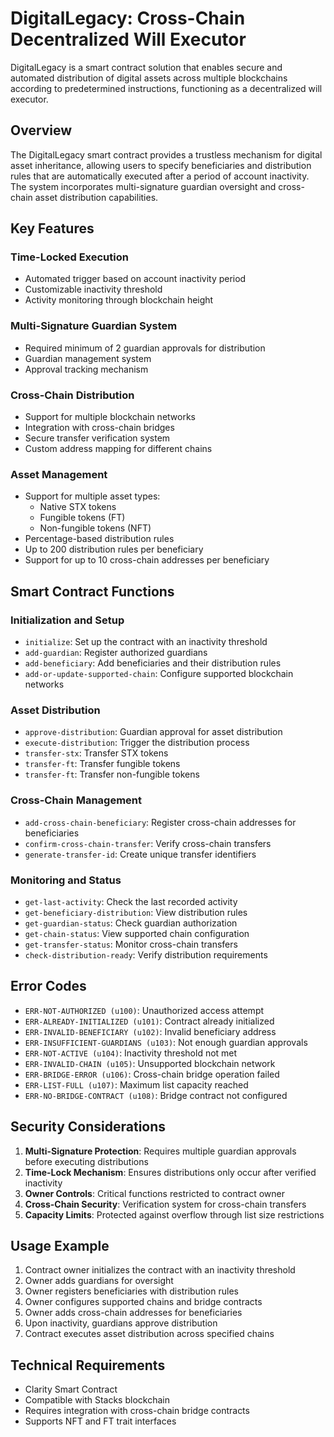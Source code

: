 # DigitalLegacy: Cross-Chain Decentralized Will Executor

DigitalLegacy is a smart contract solution that enables secure and automated distribution of digital assets across multiple blockchains according to predetermined instructions, functioning as a decentralized will executor.

## Overview

The DigitalLegacy smart contract provides a trustless mechanism for digital asset inheritance, allowing users to specify beneficiaries and distribution rules that are automatically executed after a period of account inactivity. The system incorporates multi-signature guardian oversight and cross-chain asset distribution capabilities.

## Key Features

### Time-Locked Execution
- Automated trigger based on account inactivity period
- Customizable inactivity threshold
- Activity monitoring through blockchain height

### Multi-Signature Guardian System
- Required minimum of 2 guardian approvals for distribution
- Guardian management system
- Approval tracking mechanism

### Cross-Chain Distribution
- Support for multiple blockchain networks
- Integration with cross-chain bridges
- Secure transfer verification system
- Custom address mapping for different chains

### Asset Management
- Support for multiple asset types:
  - Native STX tokens
  - Fungible tokens (FT)
  - Non-fungible tokens (NFT)
- Percentage-based distribution rules
- Up to 200 distribution rules per beneficiary
- Support for up to 10 cross-chain addresses per beneficiary

## Smart Contract Functions

### Initialization and Setup
- `initialize`: Set up the contract with an inactivity threshold
- `add-guardian`: Register authorized guardians
- `add-beneficiary`: Add beneficiaries and their distribution rules
- `add-or-update-supported-chain`: Configure supported blockchain networks

### Asset Distribution
- `approve-distribution`: Guardian approval for asset distribution
- `execute-distribution`: Trigger the distribution process
- `transfer-stx`: Transfer STX tokens
- `transfer-ft`: Transfer fungible tokens
- `transfer-ft`: Transfer non-fungible tokens

### Cross-Chain Management
- `add-cross-chain-beneficiary`: Register cross-chain addresses for beneficiaries
- `confirm-cross-chain-transfer`: Verify cross-chain transfers
- `generate-transfer-id`: Create unique transfer identifiers

### Monitoring and Status
- `get-last-activity`: Check the last recorded activity
- `get-beneficiary-distribution`: View distribution rules
- `get-guardian-status`: Check guardian authorization
- `get-chain-status`: View supported chain configuration
- `get-transfer-status`: Monitor cross-chain transfers
- `check-distribution-ready`: Verify distribution requirements

## Error Codes

- `ERR-NOT-AUTHORIZED (u100)`: Unauthorized access attempt
- `ERR-ALREADY-INITIALIZED (u101)`: Contract already initialized
- `ERR-INVALID-BENEFICIARY (u102)`: Invalid beneficiary address
- `ERR-INSUFFICIENT-GUARDIANS (u103)`: Not enough guardian approvals
- `ERR-NOT-ACTIVE (u104)`: Inactivity threshold not met
- `ERR-INVALID-CHAIN (u105)`: Unsupported blockchain network
- `ERR-BRIDGE-ERROR (u106)`: Cross-chain bridge operation failed
- `ERR-LIST-FULL (u107)`: Maximum list capacity reached
- `ERR-NO-BRIDGE-CONTRACT (u108)`: Bridge contract not configured

## Security Considerations

1. **Multi-Signature Protection**: Requires multiple guardian approvals before executing distributions
2. **Time-Lock Mechanism**: Ensures distributions only occur after verified inactivity
3. **Owner Controls**: Critical functions restricted to contract owner
4. **Cross-Chain Security**: Verification system for cross-chain transfers
5. **Capacity Limits**: Protected against overflow through list size restrictions

## Usage Example

1. Contract owner initializes the contract with an inactivity threshold
2. Owner adds guardians for oversight
3. Owner registers beneficiaries with distribution rules
4. Owner configures supported chains and bridge contracts
5. Owner adds cross-chain addresses for beneficiaries
6. Upon inactivity, guardians approve distribution
7. Contract executes asset distribution across specified chains

## Technical Requirements

- Clarity Smart Contract
- Compatible with Stacks blockchain
- Requires integration with cross-chain bridge contracts
- Supports NFT and FT trait interfaces
